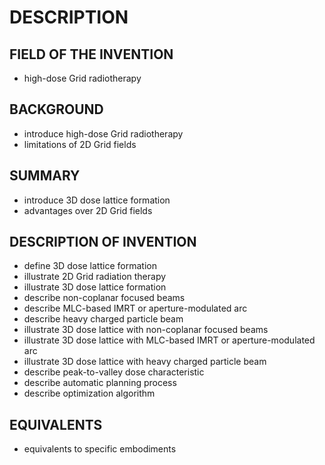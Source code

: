# DESCRIPTION

## FIELD OF THE INVENTION

- high-dose Grid radiotherapy

## BACKGROUND

- introduce high-dose Grid radiotherapy
- limitations of 2D Grid fields

## SUMMARY

- introduce 3D dose lattice formation
- advantages over 2D Grid fields

## DESCRIPTION OF INVENTION

- define 3D dose lattice formation
- illustrate 2D Grid radiation therapy
- illustrate 3D dose lattice formation
- describe non-coplanar focused beams
- describe MLC-based IMRT or aperture-modulated arc
- describe heavy charged particle beam
- illustrate 3D dose lattice with non-coplanar focused beams
- illustrate 3D dose lattice with MLC-based IMRT or aperture-modulated arc
- illustrate 3D dose lattice with heavy charged particle beam
- describe peak-to-valley dose characteristic
- describe automatic planning process
- describe optimization algorithm

## EQUIVALENTS

- equivalents to specific embodiments

